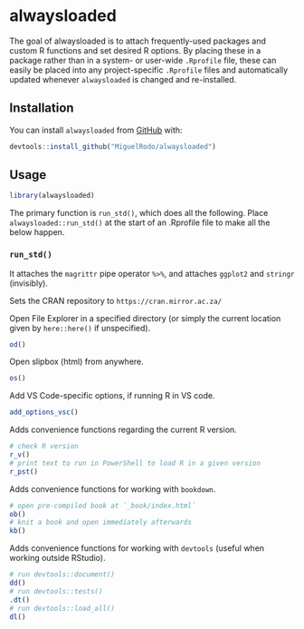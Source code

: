 
# alwaysloaded

<!-- badges: start -->
<!-- badges: end -->

The goal of alwaysloaded is to attach frequently-used packages and
custom R functions and set desired R options. By placing these in a
package rather than in a system- or user-wide `.Rprofile` file, these
can easily be placed into any project-specific `.Rprofile` files and
automatically updated whenever `alwaysloaded` is changed and
re-installed.

## Installation

You can install `alwaysloaded` from [GitHub](https://www.github.com)
with:

``` r
devtools::install_github("MiguelRodo/alwaysloaded")
```

## Usage

``` r
library(alwaysloaded)
```

The primary function is `run_std()`, which does all the following. Place
`alwaysloaded::run_std()` at the start of an .Rprofile file to make all
the below happen.

### `run_std()`

It attaches the `magrittr` pipe operator `%>%`, and attaches `ggplot2`
and `stringr` (invisibly).

Sets the CRAN repository to `https://cran.mirror.ac.za/`

Open File Explorer in a specified directory (or simply the current
location given by `here::here()` if unspecified).

``` r
od()
```

Open slipbox (html) from anywhere.

``` r
os()
```

Add VS Code-specific options, if running R in VS code.

``` r
add_options_vsc()
```

Adds convenience functions regarding the current R version.

``` r
# check R version
r_v()
# print text to run in PowerShell to load R in a given version
r_pst()
```

Adds convenience functions for working with `bookdown`.

``` r
# open pre-compiled book at `_book/index.html`
ob()
# knit a book and open immediately afterwards
kb()
```

Adds convenience functions for working with `devtools` (useful when
working outside RStudio).

``` r
# run devtools::document()
dd()
# run devtools::tests()
.dt()
# run devtools::load_all()
dl()
```
